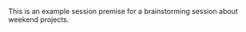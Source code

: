 <aistorm />

This is an example session premise for a brainstorming session about weekend projects.
